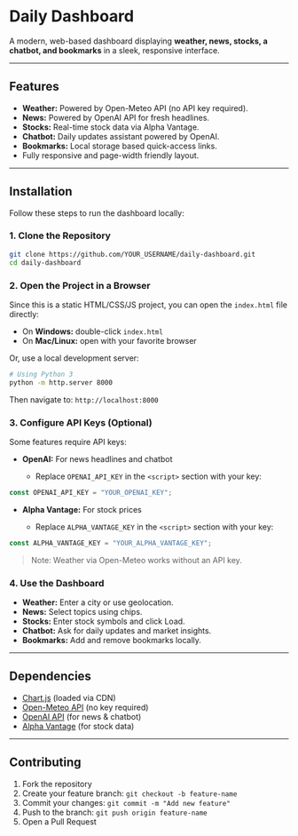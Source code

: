 
# Daily Dashboard

A modern, web-based dashboard displaying **weather, news, stocks, a chatbot, and bookmarks** in a sleek, responsive interface.

---

## Features

* **Weather:** Powered by Open-Meteo API (no API key required).
* **News:** Powered by OpenAI API for fresh headlines.
* **Stocks:** Real-time stock data via Alpha Vantage.
* **Chatbot:** Daily updates assistant powered by OpenAI.
* **Bookmarks:** Local storage based quick-access links.
* Fully responsive and page-width friendly layout.

---

## Installation

Follow these steps to run the dashboard locally:

### 1. Clone the Repository

```bash
git clone https://github.com/YOUR_USERNAME/daily-dashboard.git
cd daily-dashboard
```

### 2. Open the Project in a Browser

Since this is a static HTML/CSS/JS project, you can open the `index.html` file directly:

* On **Windows:** double-click `index.html`
* On **Mac/Linux:** open with your favorite browser

Or, use a local development server:

```bash
# Using Python 3
python -m http.server 8000
```

Then navigate to: `http://localhost:8000`

### 3. Configure API Keys (Optional)

Some features require API keys:

* **OpenAI:** For news headlines and chatbot

  * Replace `OPENAI_API_KEY` in the `<script>` section with your key:

```js
const OPENAI_API_KEY = "YOUR_OPENAI_KEY";
```

* **Alpha Vantage:** For stock prices

  * Replace `ALPHA_VANTAGE_KEY` in the `<script>` section with your key:

```js
const ALPHA_VANTAGE_KEY = "YOUR_ALPHA_VANTAGE_KEY";
```

> Note: Weather via Open-Meteo works without an API key.

### 4. Use the Dashboard

* **Weather:** Enter a city or use geolocation.
* **News:** Select topics using chips.
* **Stocks:** Enter stock symbols and click Load.
* **Chatbot:** Ask for daily updates and market insights.
* **Bookmarks:** Add and remove bookmarks locally.

---

## Dependencies

* [Chart.js](https://www.chartjs.org/) (loaded via CDN)
* [Open-Meteo API](https://open-meteo.com/) (no key required)
* [OpenAI API](https://openai.com/) (for news & chatbot)
* [Alpha Vantage](https://www.alphavantage.co/) (for stock data)

---

## Contributing

1. Fork the repository
2. Create your feature branch: `git checkout -b feature-name`
3. Commit your changes: `git commit -m "Add new feature"`
4. Push to the branch: `git push origin feature-name`
5. Open a Pull Request

